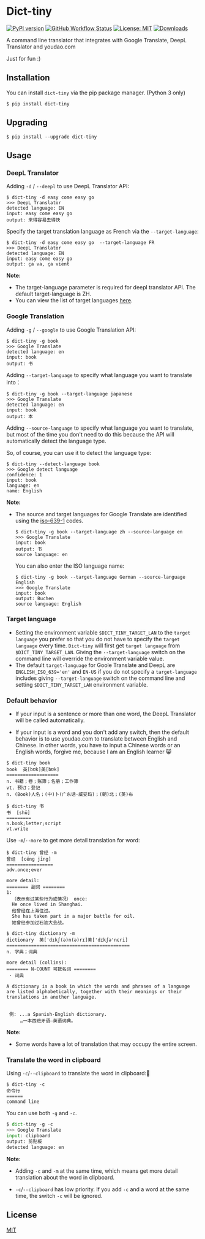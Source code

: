 # Dict-tiny

[![PyPI version](https://img.shields.io/pypi/v/dict-tiny.svg)](https://pypi.python.org/pypi/dict-tiny/) [![GitHub Workflow Status](https://img.shields.io/github/workflow/status/louieh/dict-tiny/Upload%20Dict-tiny%20Python%20Package)](https://github.com/louieh/dict-tiny/actions?query=workflow%3A%22Upload+Dict-tiny+Python+Package%22) [![License: MIT](https://img.shields.io/badge/License-MIT-blue.svg)](https://opensource.org/licenses/MIT) [![Downloads](https://pepy.tech/badge/dict-tiny)](https://pepy.tech/project/dict-tiny)


A command line translator that integrates with Google Translate, DeepL Translator and youdao.com

Just for fun :)



## Installation

You can install `dict-tiny` via the pip package manager. (Python 3 only)

```shell
$ pip install dict-tiny
```



## Upgrading

```shell
$ pip install --upgrade dict-tiny
```



## Usage

### DeepL Translator

Adding `-d` / `--deepl` to use DeepL Translator API:

```shell
$ dict-tiny -d easy come easy go
>>> DeepL Translator
detected language: EN
input: easy come easy go
output: 来得容易去得快
```

Specify the target translation language as French via the `--target-language`:

```shell
$ dict-tiny -d easy come easy go  --target-language FR
>>> DeepL Translator
detected language: EN
input: easy come easy go
output: ça va, ça vient
```

**Note:**

* The target-language parameter is required for deepl translator API. The default target-language is ZH.
* You can view the list of target languages [here](https://www.deepl.com/docs-api/translating-text/request/).





### Google Translation

Adding `-g` / `--google` to use Google Translation API:

```shell
$ dict-tiny -g book
>>> Google Translate
detected language: en
input: book
output: 书
```

Adding `--target-language` to specify what language you want to translate into：

```shell
$ dict-tiny -g book --target-language japanese
>>> Google Translate
detected language: en
input: book
output: 本
```

Adding `--source-language` to specify what language you want to translate, but most of the time you don't need to do this because the API will automatically detect the language type.

So, of course, you can use it to detect the language type:

```shell
$ dict-tiny --detect-language book
>>> Google detect language
confidence: 1
input: book
language: en
name: English
```

**Note:**

* The source and target languages for Google Translate are identified using the [iso-639-1](https://en.wikipedia.org/wiki/List_of_ISO_639-1_codes) codes. 

  ```shell
  $ dict-tiny -g book --target-language zh --source-language en
  >>> Google Translate
  input: book
  output: 书
  source language: en
  ```

  You can also enter the ISO language name:

  ```shell
  $ dict-tiny -g book --target-language German --source-language English
  >>> Google Translate
  input: book
  output: Buchen
  source language: English
  ```





### Target language

* Setting the environment variable `$DICT_TINY_TARGET_LAN` to the `target language` you prefer so that you do not have to specify the `target language` every time. `Dict-tiny` will first get `target language` from `$DICT_TINY_TARGET_LAN`. Giving the `--target-language` switch on the command line will override the environment variable value.
* The default `target-language` for Goole Translate and DeepL are `ENGLISH_ISO_639='en'` and `EN-US` if you do not specify a `target-language` includes giving `--target-language` switch on the command line and setting `$DICT_TINY_TARGET_LAN` environment variable.






### Default behavior

* If your input is a sentence or more than one word, the DeepL Translator will be called automatically.

* If your input is a word and you don't add any switch, then the default behavior is to use youdao.com to translate between English and Chinese. In other words, you have to input a Chinese words or an English words, forgive me, because I am an English learner :smile_cat: 

```shell
$ dict-tiny book
book  英[bʊk]美[bʊk]
===================
n. 书籍；卷；账簿；名册；工作簿
vt. 预订；登记
n. (Book)人名；(中)卜(广东话·威妥玛)；(朝)北；(英)布
```

```shell
$ dict-tiny 书
书  [shū]
=========
n.book;letter;script
vt.write
```

Use `-m`/`--more` to get more detail translation for word:

```shell
$ dict-tiny 曾经 -m
曾经  [céng jīng]
=================
adv.once;ever

more detail:
======== 副词 ========
1:
  （表示有过某些行为或情况） once:
  He once lived in Shanghai.
  他曾经在上海住过。
  She has taken part in a major battle for oil.
  她曾经参加过石油大会战。
```

```shell
$ dict-tiny dictionary -m
dictionary  英['dɪkʃ(ə)n(ə)rɪ]美['dɪkʃə'nɛri]
=============================================
n. 字典；词典

more detail (collins):
======== N-COUNT 可数名词 ========
 · 词典

A dictionary is a book in which the words and phrases of a language are listed alphabetically, together with their meanings or their translations in another language.


 例: ...a Spanish-English dictionary.
     …一本西班牙语—英语词典。
```

**Note:**

* Some words have a lot of translation that may occupy the entire screen.





### Translate the word in clipboard

Using `-c`/`--clipboard` to translate the word in clipboard:

```shell
$ dict-tiny -c
命令行  
======
command line
```

You can use both `-g` and `-c`.

```python
$ dict-tiny -g -c
>>> Google Translate
input: clipboard
output: 剪贴板
detected language: en
```

**Note:**

* Adding `-c` and `-m` at the same time, which means get more detail translation about the word in clipboard.

* `-c`/`--clipboard` has low priority. If you add `-c` and a word at the same time, the switch `-c` will be ignored.




## License

[MIT](https://github.com/louieh/dict-tiny/blob/master/LICENSE)